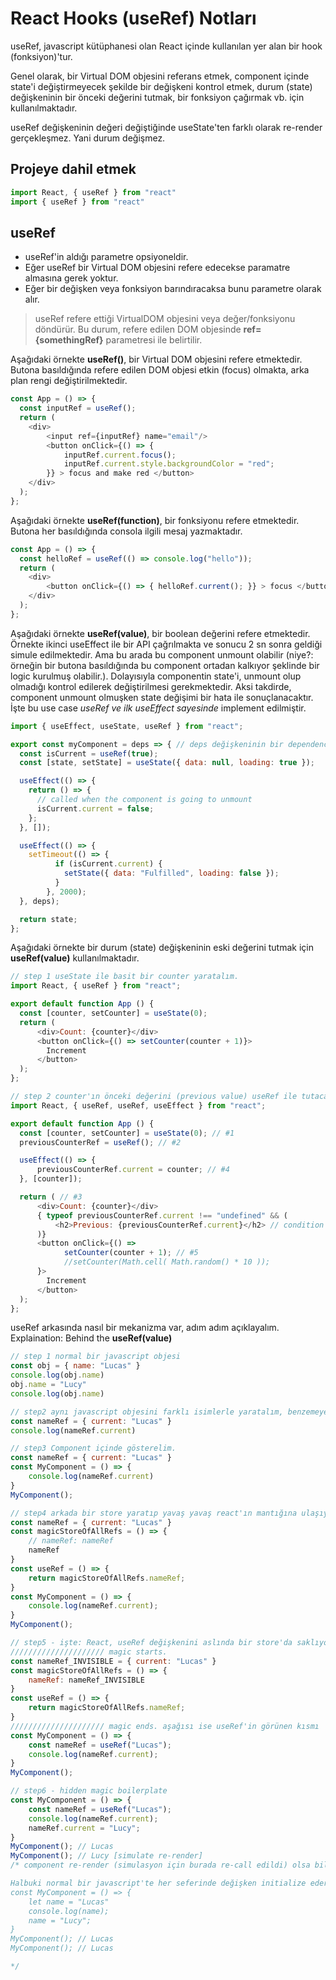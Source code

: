 # React Hooks (useRef) Notları
useRef, javascript kütüphanesi olan React içinde kullanılan yer alan bir hook (fonksiyon)'tur.

Genel olarak, bir Virtual DOM objesini referans etmek, component içinde state'i değiştirmeyecek şekilde bir değişkeni kontrol etmek, durum (state) değişkeninin bir önceki değerini tutmak, bir fonksiyon çağırmak vb. için kullanılmaktadır.

useRef değişkeninin değeri değiştiğinde useState'ten farklı olarak re-render gerçekleşmez. Yani durum değişmez.

## Projeye dahil etmek
```javascript
import React, { useRef } from "react"
import { useRef } from "react"
```

## useRef
+ useRef'in aldığı parametre opsiyoneldir.
+ Eğer useRef bir Virtual DOM objesini refere edecekse paramatre almasına gerek yoktur.
+ Eğer bir değişken veya fonksiyon barındıracaksa bunu parametre olarak alır.

> useRef refere ettiği VirtualDOM objesini veya değer/fonksiyonu döndürür. Bu durum, refere edilen DOM objesinde **ref={somethingRef}** parametresi ile belirtilir.

Aşağıdaki örnekte **useRef()**, bir Virtual DOM objesini refere etmektedir. Butona basıldığında refere edilen DOM objesi etkin (focus) olmakta, arka plan rengi değiştirilmektedir.
```javascript
const App = () => {
  const inputRef = useRef();
  return (
    <div>
        <input ref={inputRef} name="email"/>
        <button onClick={() => { 
            inputRef.current.focus(); 
            inputRef.current.style.backgroundColor = "red";
        }} > focus and make red </button>
    </div>
  );
};
```

Aşağıdaki örnekte **useRef(function)**, bir fonksiyonu refere etmektedir. Butona her basıldığında consola ilgili mesaj yazmaktadır.
```javascript
const App = () => {
  const helloRef = useRef(() => console.log("hello"));
  return (
    <div>
        <button onClick={() => { helloRef.current(); }} > focus </button>
    </div>
  );
};
```

Aşağıdaki örnekte **useRef(value)**, bir  boolean değerini refere etmektedir. Örnekte ikinci useEffect ile bir API çağrılmakta ve sonucu 2 sn sonra geldiği simule edilmektedir. Ama bu arada bu component unmount olabilir (niye?: örneğin bir butona basıldığında bu component ortadan kalkıyor şeklinde bir logic kurulmuş olabilir.). Dolayısıyla componentin state'i, unmount olup olmadığı kontrol edilerek değiştirilmesi gerekmektedir. Aksi takdirde, component unmount olmuşken state değişimi bir hata ile sonuçlanacaktır. İşte bu use case *useRef ve ilk useEffect sayesinde* implement edilmiştir.
```javascript
import { useEffect, useState, useRef } from "react";

export const myComponent = deps => { // deps değişkeninin bir dependency array olduğunu varsayalım.
  const isCurrent = useRef(true);
  const [state, setState] = useState({ data: null, loading: true });

  useEffect(() => {
    return () => {
      // called when the component is going to unmount
      isCurrent.current = false;
    };
  }, []);

  useEffect(() => {
    setTimeout(() => {
          if (isCurrent.current) {
            setState({ data: "Fulfilled", loading: false });
          }
        }, 2000);
  }, deps);

  return state;
};
```

Aşağıdaki örnekte  bir durum (state) değişkeninin eski değerini tutmak için **useRef(value)**  kullanılmaktadır.
```javascript
// step 1 useState ile basit bir counter yaratalım.
import React, { useRef } from "react";

export default function App () { 
  const [counter, setCounter] = useState(0);
  return (
      <div>Count: {counter}</div>
      <button onClick={() => setCounter(counter + 1)}>
        Increment
      </button>
  );
};

// step 2 counter'ın önceki değerini (previous value) useRef ile tutacağız.
import React, { useRef, useRef, useEffect } from "react";

export default function App () { 
  const [counter, setCounter] = useState(0); // #1
  previousCounterRef = useRef(); // #2

  useEffect(() => { 
      previousCounterRef.current = counter; // #4
  }, [counter]);

  return ( // #3
      <div>Count: {counter}</div>
      { typeof previousCounterRef.current !== "undefined" && (
          <h2>Previous: {previousCounterRef.current}</h2> // condition içine almazsaydık ilk render işleminde hata verirdi, çünkü useRef olarak bir initial value vermedik.
      )}
      <button onClick={() => 
            setCounter(counter + 1); // #5
            //setCounter(Math.cell( Math.random() * 10 ));
      }>
        Increment
      </button>
  );
};
```
useRef arkasında nasıl bir mekanizma var, adım adım açıklayalım.
Explaination: Behind the **useRef(value)**
```javascript
// step 1 normal bir javascript objesi
const obj = { name: "Lucas" }
console.log(obj.name)
obj.name = "Lucy"
console.log(obj.name)

// step2 aynı javascript objesini farklı isimlerle yaratalım, benzemeye başladı mı :)
const nameRef = { current: "Lucas" }
console.log(nameRef.current)

// step3 Component içinde gösterelim.
const nameRef = { current: "Lucas" }
const MyComponent = () => {
    console.log(nameRef.current)
}
MyComponent();

// step4 arkada bir store yaratıp yavaş yavaş react'ın mantığına ulaşıyoruz.
const nameRef = { current: "Lucas" }
const magicStoreOfAllRefs = () => {
    // nameRef: nameRef
    nameRef
}
const useRef = () => {
    return magicStoreOfAllRefs.nameRef;
}
const MyComponent = () => {
    console.log(nameRef.current);
}
MyComponent();

// step5 - işte: React, useRef değişkenini aslında bir store'da saklıyor.
///////////////////// magic starts.
const nameRef_INVISIBLE = { current: "Lucas" }
const magicStoreOfAllRefs = () => {
    nameRef: nameRef_INVISIBLE
}
const useRef = () => {
    return magicStoreOfAllRefs.nameRef;
}
///////////////////// magic ends. aşağısı ise useRef'in görünen kısmı
const MyComponent = () => {
    const nameRef = useRef("Lucas");
    console.log(nameRef.current);
}
MyComponent();

// step6 - hidden magic boilerplate
const MyComponent = () => {
    const nameRef = useRef("Lucas");
    console.log(nameRef.current);
    nameRef.current = "Lucy";
}
MyComponent(); // Lucas
MyComponent(); // Lucy [simulate re-render]
/* component re-render (simulasyon için burada re-call edildi) olsa bile useRef bir yerde tutulduğu için bir daha initialize edilmiyor, object olarak bir yerde (magicStoreOfAllRefs) tutuluyor, ama kendisi re-render'a neden olmuyor. 

Halbuki normal bir javascript'te her seferinde değişken initialize ederdi.
const MyComponent = () => {
    let name = "Lucas"
    console.log(name);
    name = "Lucy";
}
MyComponent(); // Lucas
MyComponent(); // Lucas

*/
```